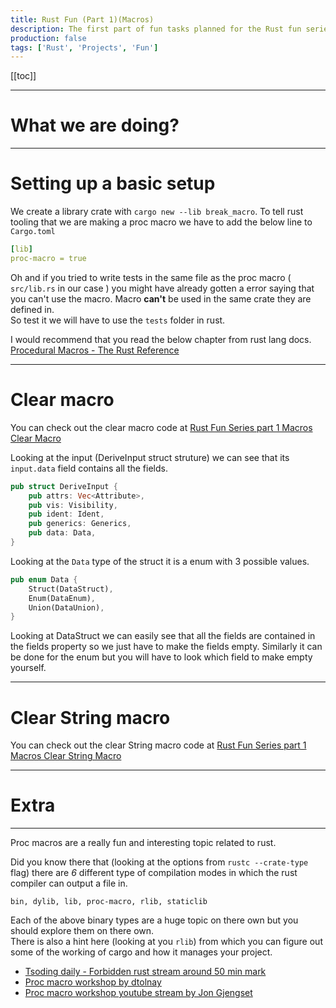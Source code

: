 ```yaml
---
title: Rust Fun (Part 1)(Macros)
description: The first part of fun tasks planned for the Rust fun series
production: false
tags: ['Rust', 'Projects', 'Fun']
---
```


[[toc]]

--- 
# What we are doing?
<!--@include: ./Rust-Fun-Part-0.md{14,19}-->

--- 
# Setting up a basic setup
We create a library crate with `cargo new --lib break_macro`. To tell rust tooling that we are making a 
proc macro we have to add the below line to `Cargo.toml`
```yaml
[lib]
proc-macro = true
```

Oh and if you tried to write tests in the same file as the proc macro ( `src/lib.rs` in our case )
you might have already gotten a error saying that you can't use the macro. Macro **can't** be used in the same crate they are defined in.  
So test it we will have to use the `tests` folder in rust.

I would recommend that you read the below chapter from rust lang docs. 
[Procedural Macros - The Rust Reference](https://doc.rust-lang.org/reference/procedural-macros.html)

--- 
# Clear macro
You can check out the clear macro code at [Rust Fun Series part 1 Macros Clear Macro](https://github.com/aadi58002/rust-fun-series/blob/c03290f2262a19620de61509ebd7ed3776c90dcf/break_macro/src/lib.rs#L7-L17)

Looking at the input (DeriveInput struct struture) we can see that its `input.data` field contains all the fields.
```rust
pub struct DeriveInput {
    pub attrs: Vec<Attribute>,
    pub vis: Visibility,
    pub ident: Ident,
    pub generics: Generics,
    pub data: Data,
}
```

Looking at the `Data` type of the struct it is a enum with 3 possible values.
```rust
pub enum Data {
    Struct(DataStruct),
    Enum(DataEnum),
    Union(DataUnion),
}
```

Looking at DataStruct we can easily see that all the fields are contained in the fields property so we just have to make the fields empty.
Similarly it can be done for the enum but you will have to look which field to make empty yourself.

--- 

# Clear String macro
You can check out the clear String macro code at [Rust Fun Series part 1 Macros Clear String Macro](https://github.com/aadi58002/rust-fun-series/blob/f43a67b03e0f9aa8d723cac0305645c5655db304/break_macro/src/lib.rs#L20-L99)



--- 
# Extra
--- 
Proc macros are a really fun and interesting topic related to rust.

Did you know there that (looking at the options from `rustc --crate-type` flag) there are *6* 
different type of compilation modes in which the rust compiler can output a file in.  


`bin, dylib, lib, proc-macro, rlib, staticlib` 


Each of the above binary types are a huge topic on there own but you should explore them on there own.  
There is also a hint here (looking at you `rlib`) from which you can figure out some of the working of cargo and how it manages your project.

- [Tsoding daily - Forbidden rust stream around 50 min mark](https://youtu.be/LQ2rX5B0DUA?t=2996)
- [Proc macro workshop by dtolnay](https://github.com/dtolnay/proc-macro-workshop)
- [Proc macro workshop youtube stream by Jon Gjengset](https://youtu.be/geovSK3wMB8)
